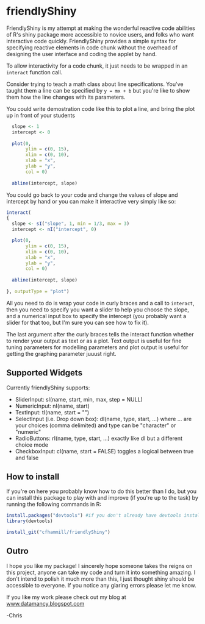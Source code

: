 friendlyShiny
=============

FriendlyShiny is my attempt at making the wonderful reactive code abilities of R's shiny package more accessible to novice users, and folks who want interactive code quickly. FriendlyShiny provides a simple syntax for specifying reactive elements in code chunk without the overhead of designing the user interface and coding the applet by hand.


To allow interactivity for a code chunk, it just needs to be wrapped in an ```interact``` function call.


Consider trying to teach a math class about line specifications. You've taught them a line can be specified by ```y = mx + b``` but you're like to show them how the line changes with its parameters.


You could write demostration code like this to plot a line, and bring the plot up in front of your students

```r
  slope <- 1
  intercept <- 0
  
  plot(0,
       ylim = c(0, 15),
       xlim = c(0, 10),
       xlab = "x",
       ylab = "y",
       col = 0)
  
  abline(intercept, slope)
```

You could go back to your code and change the values of slope and intercept by hand or you can make it interactive very simply like so:

```r
interact(
{
  slope <- sI("slope", 1, min = 1/3, max = 3)
  intercept <- nI("intercept", 0)

  plot(0,
       ylim = c(0, 15),
       xlim = c(0, 10),
       xlab = "x",
       ylab = "y",
       col = 0)
  
  abline(intercept, slope)
  
}, outputType = "plot")
```

All you need to do is wrap your code in curly braces and a call to ```interact```, then you need to specify you want a slider to help you choose the slope, and a numerical input box to specify the intercept (you probably want a slider for that too, but I'm sure you can see how to fix it).

 
The last argument after the curly braces tells the interact function whether to render your output as text or as a plot. Text output is useful for fine tuning parameters for modelling parameters and plot output is useful for getting the graphing parameter juuust right.


Supported Widgets
-----------------

Currently friendlyShiny supports:

  * SliderInput: sI(name, start, min, max, step = NULL)
  * NumericInput: nI(name, start)
  * TextInput: tI(name, start = "")
  * SelectInput (i.e. Drop down box): dI(name, type, start, ...) where ... are your choices (comma delimited) and type can be "character" or "numeric"
  * RadioButtons: rI(name, type, start, ...) exactly like dI but a different choice mode
  * CheckboxInput: cI(name, start = FALSE) toggles a logical between true and false


How to install
---------------

If you're on here you probably know how to do this better than I do, but you can install this package to play with and improve (if you're up to the task) by running the following commands in R:

```r
install.packages("devtools") #if you don't already have devtools installed
library(devtools)

install_git("cfhammill/friendlyShiny")
```

Outro
-----

I hope you like my package! I sincerely hope someone takes the reigns on this project, anyone can take my code and turn it into something amazing. I don't intend to polish it much more than this, I just thought shiny should be accessible to everyone. If you notice any glaring errors please let me know.


If you like my work please check out my blog at
www.datamancy.blogspot.com

-Chris

